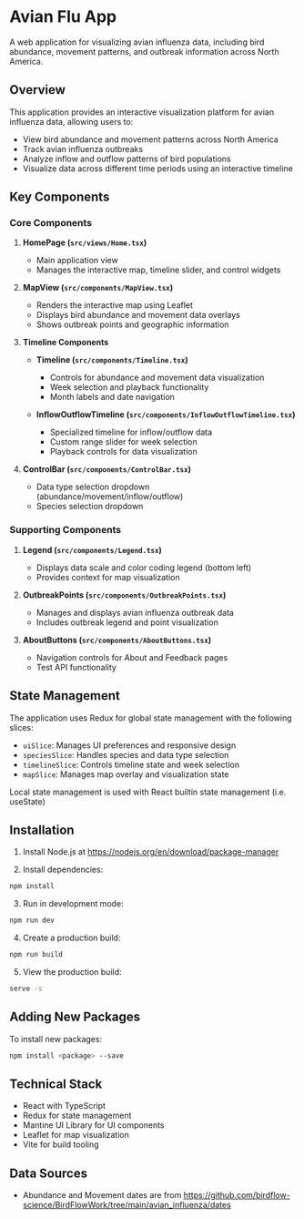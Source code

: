 # Avian Flu App

A web application for visualizing avian influenza data, including bird abundance, movement patterns, and outbreak information across North America.

## Overview

This application provides an interactive visualization platform for avian influenza data, allowing users to:

- View bird abundance and movement patterns across North America
- Track avian influenza outbreaks
- Analyze inflow and outflow patterns of bird populations
- Visualize data across different time periods using an interactive timeline

## Key Components

### Core Components

1. **HomePage (`src/views/Home.tsx`)**

   - Main application view
   - Manages the interactive map, timeline slider, and control widgets

2. **MapView (`src/components/MapView.tsx`)**

   - Renders the interactive map using Leaflet
   - Displays bird abundance and movement data overlays
   - Shows outbreak points and geographic information

3. **Timeline Components**

   - **Timeline (`src/components/Timeline.tsx`)**

     - Controls for abundance and movement data visualization
     - Week selection and playback functionality
     - Month labels and date navigation

   - **InflowOutflowTimeline (`src/components/InflowOutflowTimeline.tsx`)**
     - Specialized timeline for inflow/outflow data
     - Custom range slider for week selection
     - Playback controls for data visualization

4. **ControlBar (`src/components/ControlBar.tsx`)**
   - Data type selection dropdown (abundance/movement/inflow/outflow)
   - Species selection dropdown

### Supporting Components

1. **Legend (`src/components/Legend.tsx`)**

   - Displays data scale and color coding legend (bottom left)
   - Provides context for map visualization

2. **OutbreakPoints (`src/components/OutbreakPoints.tsx`)**

   - Manages and displays avian influenza outbreak data
   - Includes outbreak legend and point visualization

3. **AboutButtons (`src/components/AboutButtons.tsx`)**
   - Navigation controls for About and Feedback pages
   - Test API functionality

## State Management

The application uses Redux for global state management with the following slices:

- `uiSlice`: Manages UI preferences and responsive design
- `speciesSlice`: Handles species and data type selection
- `timelineSlice`: Controls timeline state and week selection
- `mapSlice`: Manages map overlay and visualization state

Local state management is used with React builtin state management (i.e. useState)

## Installation

1. Install Node.js at https://nodejs.org/en/download/package-manager

2. Install dependencies:

```bash
npm install
```

3. Run in development mode:

```bash
npm run dev
```

4. Create a production build:

```bash
npm run build
```

5. View the production build:

```bash
serve -s
```

## Adding New Packages

To install new packages:

```bash
npm install <package> --save
```

## Technical Stack

- React with TypeScript
- Redux for state management
- Mantine UI Library for UI components
- Leaflet for map visualization
- Vite for build tooling

## Data Sources

- Abundance and Movement dates are from https://github.com/birdflow-science/BirdFlowWork/tree/main/avian_influenza/dates
